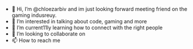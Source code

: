 - 👋 Hi, I’m @chloezarbiv and im just looking forward meeting friend on the gaming indusreuy.
- 👀 I’m interested in talking about code, gaming and more
- 🌱 I’m current11ly learning how to connect with the right people
- 💞️ I’m looking to collaborate on 
- 📫 How to reach me 

<!---
chloezarbiv/chloezarbiv is a ✨ special ✨ repository because its `README.md` (this file) appears on your GitHub profile.
You can click the Preview link to take a look at your changes.
--->

